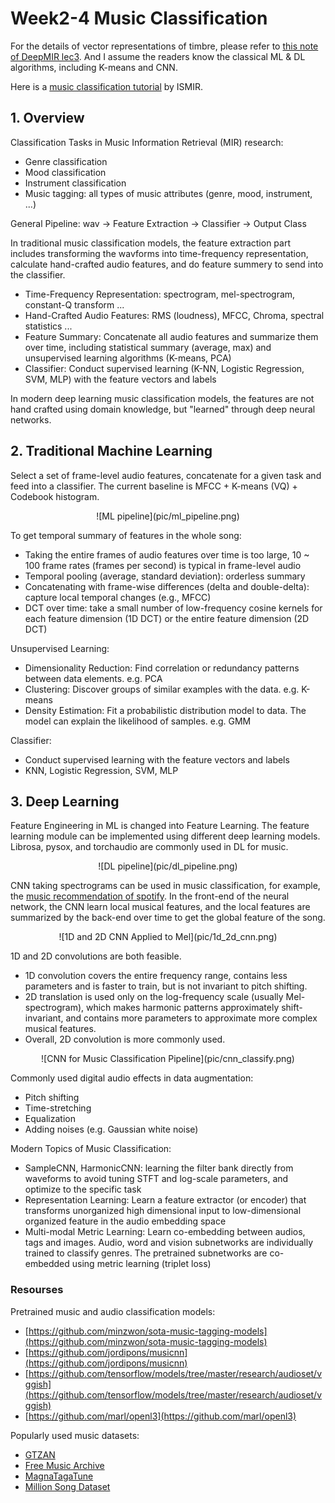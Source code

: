 # Week2-4 Music Classification

For the details of vector representations of timbre, please refer to [this note of DeepMIR lec3](deepmir3.md). And I assume the readers know the classical ML & DL algorithms, including K-means and CNN.

Here is a [music classification tutorial](https://music-classification.github.io/tutorial/landing-page.html) by ISMIR.

## 1. Overview

Classification Tasks in Music Information Retrieval (MIR) research:

* Genre classification
* Mood classification
* Instrument classification
* Music tagging: all types of music attributes (genre, mood, instrument, ...)

General Pipeline: wav → Feature Extraction → Classifier → Output Class

In traditional music classification models, the feature extraction part includes transforming the wavforms into time-frequency representation, calculate hand-crafted audio features, and do feature summery to send into the classifier.

* Time-Frequency Representation: spectrogram, mel-spectrogram, constant-Q transform ...
* Hand-Crafted Audio Features: RMS (loudness), MFCC, Chroma, spectral statistics ...
* Feature Summary: Concatenate all audio features and summarize them over time, including statistical summary (average, max) and unsupervised learning algorithms (K-means, PCA)
* Classifier: Conduct supervised learning (K-NN, Logistic Regression, SVM, MLP) with the feature vectors and labels

In modern deep learning music classification models, the features are not hand crafted using domain knowledge, but "learned" through deep neural networks.

## 2. Traditional Machine Learning

Select a set of frame-level audio features, concatenate for a given task and feed into a classifier. The current baseline is MFCC + K-means (VQ) + Codebook histogram.

<center>![ML pipeline](pic/ml_pipeline.png)</center>

To get temporal summary of features in the whole song:

* Taking the entire frames of audio features over time is too large, 10 ~ 100 frame rates (frames per second) is typical in frame-level audio
* Temporal pooling (average, standard deviation): orderless summary
* Concatenating with frame-wise differences (delta and double-delta): capture local temporal changes (e.g., MFCC)
* DCT over time: take a small number of low-frequency cosine kernels for each feature dimension (1D DCT) or the entire feature dimension (2D DCT)

Unsupervised Learning:

* Dimensionality Reduction: Find correlation or redundancy patterns between data elements. e.g. PCA
* Clustering: Discover groups of similar examples with the data. e.g. K-means
* Density Estimation: Fit a probabilistic distribution model to data. The model can explain the likelihood of samples. e.g. GMM

Classifier:

* Conduct supervised learning with the feature vectors and labels
* KNN, Logistic Regression, SVM, MLP

## 3. Deep Learning

Feature Engineering in ML is changed into Feature Learning. The feature learning module can be implemented using different deep learning models. Librosa, pysox, and torchaudio are commonly used in DL for music.

<center>![DL pipeline](pic/dl_pipeline.png)</center>

CNN taking spectrograms can be used in music classification, for example, the [music recommendation of spotify](https://sander.ai/2014/08/05/spotify-cnns.html). In the front-end of the neural network, the CNN learn local musical features, and the local features are summarized by the back-end over time to get the global feature of the song.

<center>![1D and 2D CNN Applied to Mel](pic/1d_2d_cnn.png)</center>

1D and 2D convolutions are both feasible.

* 1D convolution covers the entire frequency range, contains less parameters and is faster to train, but is not invariant to pitch shifting.
* 2D translation is used only on the log-frequency scale (usually Mel-spectrogram), which makes harmonic patterns approximately shift-invariant, and contains more parameters to approximate more complex musical features.
* Overall, 2D convolution is more commonly used.

<center>![CNN for Music Classification Pipeline](pic/cnn_classify.png)</center>

Commonly used digital audio effects in data augmentation:

* Pitch shifting
* Time-stretching
* Equalization
* Adding noises (e.g. Gaussian white noise)

Modern Topics of Music Classification:

* SampleCNN, HarmonicCNN: learning the filter bank directly from waveforms to avoid tuning STFT and log-scale parameters, and optimize to the specific task
* Representation Learning: Learn a feature extractor (or encoder) that transforms unorganized high dimensional input to low-dimensional organized feature in the audio embedding space
* Multi-modal Metric Learning: Learn co-embedding between audios, tags and images. Audio, word and vision subnetworks are individually trained to classify genres. The pretrained subnetworks are co-embedded using metric learning (triplet loss)

### Resourses

Pretrained music and audio classification models:

* [https://github.com/minzwon/sota-music-tagging-models](https://github.com/minzwon/sota-music-tagging-models)
* [https://github.com/jordipons/musicnn](https://github.com/jordipons/musicnn)
* [https://github.com/tensorflow/models/tree/master/research/audioset/vggish](https://github.com/tensorflow/models/tree/master/research/audioset/vggish)
* [https://github.com/marl/openl3](https://github.com/marl/openl3)

Popularly used music datasets:

* [GTZAN](http://marsyas.info/downloads/datasets.html)
* [Free Music Archive](https://github.com/mdeff/fma)
* [MagnaTagaTune](https://mirg.city.ac.uk/codeapps/the-magnatagatune-dataset)
* [Million Song Dataset](http://millionsongdataset.com/)
